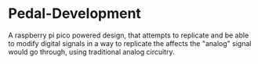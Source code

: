 # Pedal-Development
A raspberry pi pico powered design, that attempts to replicate and be able to modify digital signals in a way to replicate the affects the "analog" signal would go through, using traditional analog circuitry.
